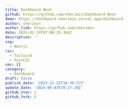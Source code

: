 ```yaml
---
title: Dashboard Next
github: https://github.com/sherimin/Dashboard-Next
demo: https://dashboard-sherimin.vercel.app/dashboard
author: sherimin
author_link: https://github.com/sherimin
date: 2024-02-19T07:00:20.364Z
description: ''
ssg:
  - Nextjs
css:
  - Tailwind
  - PostCSS
cms: []
category:
  - Dashboard
draft: false
publish_date: '2023-11-23T18:36:27Z'
update_date: '2024-09-03T19:27:29Z'
github_star: 1
github_fork: 5
---
```

